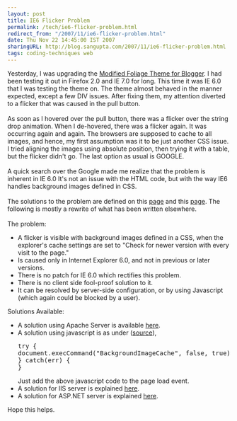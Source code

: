 ```yaml
---
layout: post
title: IE6 Flicker Problem
permalink: /tech/ie6-flicker-problem.html
redirect_from: "/2007/11/ie6-flicker-problem.html"
date: Thu Nov 22 14:45:00 IST 2007
sharingURL: http://blog.sangupta.com/2007/11/ie6-flicker-problem.html
tags: coding-techniques web
---
```


Yesterday, I was upgrading the 
<a href="http://foliage-in-xml.blogspot.com" title="Modified Foliage Theme for Blogger.">Modified Foliage Theme for Blogger</a>. I had been testing it out in Firefox 2.0 and IE 7.0 for long. This time it was IE 6.0 that I was testing the theme on. The theme almost behaved in the manner expected, except a few DIV issues. After fixing them, my attention diverted to a flicker that was caused in the pull button.
<br>
<br>As soon as I hovered over the pull button, there was a flicker over the string drop animation. When I de-hovered, there was a flicker again. It was occurring again and again. The browsers are supposed to cache to all images, and hence, my first assumption was it to be just another CSS issue. I tried aligning the images using absolute position, then trying it with a table, but the flicker didn't go. The last option as usual is GOOGLE.
<br>
<br>A quick search over the Google made me realize that the problem is inherent in IE 6.0 It's not an issue with the HTML code, but with the way IE6 handles background images defined in CSS. 
<br>
<br>The solutions to the problem are defined on this 
<a href="http://www.fivesevensix.com/studies/ie6flicker/">page</a> and this 
<a href="http://dean.edwards.name/my/flicker.html">page</a>. The following is mostly a rewrite of what has been written elsewhere.
<br>
<br>The problem:
<br>
<ul>
    <li>A flicker is visible with background images defined in a CSS, when the explorer's cache settings are set to "Check for newer version with every visit to the page."</li>
    <li>Is caused only in Internet Explorer 6.0, and not in previous or later versions.</li>
    <li>There is no patch for IE 6.0 which rectifies this problem.</li> 
    <li>There is no client side fool-proof solution to it.</li>
    <li>It can be resolved by server-side configuration, or by using Javascript (which again could be blocked by a user).</li> 
</ul>Solutions Available:
<br>
<ul>
    <li>A solution using Apache Server is available <a href="http://dean.edwards.name/my/flicker.html">here</a>.</li>
    <li>A solution using javascript is as under (<a href="http://www.mister-pixel.com/#Content__state=is_that_simple">source</a>),<pre class="brush: js">try {<br>document.execCommand("BackgroundImageCache", false, true);<br>} catch(err) {<br>}</pre>Just add the above javascript code to the page load event.<br></li>
    <li>A solution for IIS server is explained <a href="http://www.aspnetresources.com/blog/cache_control_extensions.aspx">here</a>.</li>
    <li>A solution for ASP.NET server is explained <a href="http://www.groovybits.com/leftoverbits/flickerfix.aspx">here</a>.</li>
</ul>Hope this helps.
